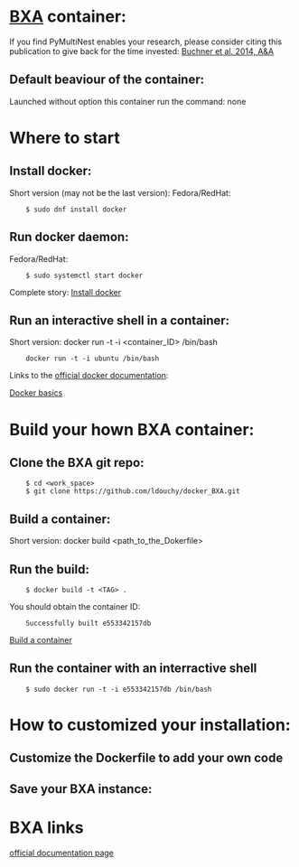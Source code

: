 # [BXA](https://johannesbuchner.github.io/BXA/) container:

If you find PyMultiNest enables your research, please consider citing this publication to give back for the time invested:
[Buchner et al. 2014, A&A](http://www.aanda.org/articles/aa/abs/2014/04/aa22971-13/aa22971-13.html)

## Default beaviour of the container:
Launched without option this container run the command: none

# Where to start

## Install docker:
Short version (may not be the last version):
  Fedora/RedHat:

        $ sudo dnf install docker

## Run docker daemon:
  Fedora/RedHat:

        $ sudo systemctl start docker

Complete story:
[Install docker](https://docs.docker.com/engine/installation/)

## Run an interactive shell in a container:

  Short version:
        docker run -t -i \<container_ID\> /bin/bash

        docker run -t -i ubuntu /bin/bash

Links to the [official docker documentation](https://docs.docker.com/):

[Docker basics](https://docs.docker.com/engine/userguide/basics/)


# Build your hown BXA container:


## Clone the BXA git repo:

        $ cd <work_space>
        $ git clone https://github.com/ldouchy/docker_BXA.git

## Build a container:

  Short version:
        docker build \<path_to_the_Dokerfile\>

## Run the build:

        $ docker build -t <TAG> .

  You should obtain the container ID:

        Successfully built e553342157db

[Build a container](https://docs.docker.com/reference/builder/)


## Run the container with an interractive shell

        $ sudo docker run -t -i e553342157db /bin/bash


# How to customized your installation:

## Customize the Dockerfile to add your own code

## Save your BXA instance:


# BXA links

[official documentation page](https://johannesbuchner.github.io/BXA/)


